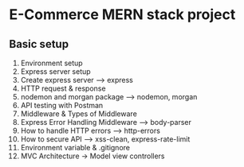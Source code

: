 # E-Commerce MERN stack project

## Basic setup

1. Environment setup
2. Express server setup
3. Create express server --> express
4. HTTP request & response
5. nodemon and morgan package --> nodemon, morgan
6. API testing with Postman
7. Middleware & Types of Middleware
8. Express Error Handling Middleware --> body-parser
9. How to handle HTTP errors --> http-errors
10. How to secure API --> xss-clean, express-rate-limit
11. Environment variable & .gitignore
12. MVC Architecture -> Model view controllers